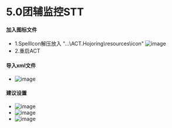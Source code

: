 # 5.0团辅监控STT
#### 加入图标文件
- 1.SpellIcon解压放入
"...\ACT.Hojoring\resources\icon\"
![image](https://raw.githubusercontent.com/553469159/FFXIV-Auxiliary-tools/master/images/m2T1cZyrud5KI8n.png)
- 2.重启ACT
#### 导入xml文件
- ![image](https://raw.githubusercontent.com/553469159/FFXIV-Auxiliary-tools/master/images/AV79BKIXhjJze4c.png)
#### 建议设置
- ![image](https://raw.githubusercontent.com/553469159/FFXIV-Auxiliary-tools/master/images/v7cid1Lm463TYaX.png)
- ![image](https://raw.githubusercontent.com/553469159/FFXIV-Auxiliary-tools/master/images/8EUks5DXbgBMRWp.png)
- ![image](https://raw.githubusercontent.com/553469159/FFXIV-Auxiliary-tools/master/images/XDiA7Ehpu5nP2HJ.png)